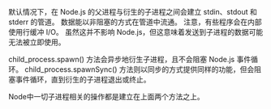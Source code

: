 默认情况下，在 Node.js 的父进程与衍生的子进程之间会建立 stdin、stdout 和 stderr 的管道。 数据能以非阻塞的方式在管道中流通。 注意，有些程序会在内部使用行缓冲 I/O。 虽然这并不影响 Node.js，但这意味着发送到子进程的数据可能无法被立即使用。

child_process.spawn() 方法会异步地衍生子进程，且不会阻塞 Node.js 事件循环。 child_process.spawnSync() 方法则以同步的方式提供同样的功能，但会阻塞事件循环，直到衍生的子进程退出或终止。

Node中一切子进程相关的操作都是建立在上面两个方法之上。